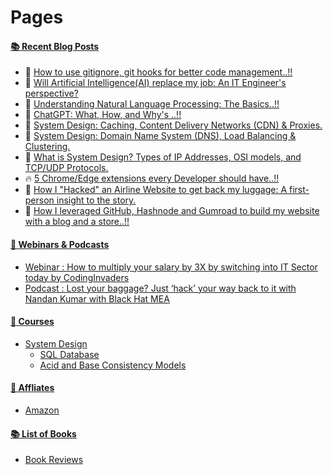 # Pages

#### [📚 Recent Blog Posts](https://blog.nandan.dev)
<!-- BLOGPOSTS:START -->
 - 🚀 [How to use gitignore, git hooks for better code management..!!](https://blog.nandan.dev/how-to-use-gitignore-git-hooks-for-better-code-management)
 - 🚀 [Will Artificial Intelligence&lpar;AI&rpar; replace my job: An IT Engineer&#39;s perspective?](https://blog.nandan.dev/will-artificial-intelligenceai-replace-my-job-an-it-engineers-perspective)
 - 🌮 [Understanding Natural Language Processing: The Basics..!!](https://blog.nandan.dev/understanding-natural-language-processing-the-basics)
 - 🚀 [ChatGPT: What, How, and Why&#39;s ..!!](https://blog.nandan.dev/chatgpt-what-how-and-whys)
 - 💯 [System Design: Caching, Content Delivery Networks &lpar;CDN&rpar; &amp; Proxies.](https://blog.nandan.dev/system-design-caching-content-delivery-networks-cdn-proxies)
 - 🌮 [System Design: Domain Name System &lpar;DNS&rpar;, Load Balancing &amp; Clustering.](https://blog.nandan.dev/system-design-domain-name-system-dns-load-balancing-clustering)
 - 💫 [What is System Design? Types of IP Addresses, OSI models, and TCP/UDP Protocols.](https://blog.nandan.dev/what-is-system-design-ip-osi-models-and-tcp-udp-protocols)
 - 🔥 [5 Chrome/Edge extensions every Developer should have..!!](https://blog.nandan.dev/5-chrome-edge-extensions-every-developer-should-have)
 - 🚀 [How I &quot;Hacked&quot; an Airline Website to get back my luggage: A first-person insight to the story.](https://blog.nandan.dev/how-i-hacked-an-airline-website-to-get-back-my-luggage-a-first-person-insight-to-the-story)
 - 💫 [How I leveraged GitHub, Hashnode and Gumroad to build my website with a blog and a store..!!](https://blog.nandan.dev/how-i-leveraged-github-hashnode-and-gumroad-to-build-my-website-with-a-blog-and-a-store)<!-- BLOGPOSTS:END -->

#### [🚀 Webinars & Podcasts](webinars-n-podcasts)

- [Webinar : How to multiply your salary by 3X by switching into IT Sector today by CodingInvaders](webinars-n-podcasts/codinginvaders-by-mentorspro-webinar-7-feb)
- [Podcast : Lost your baggage? Just ‘hack’ your way back to it with Nandan Kumar with Black Hat MEA](webinars-n-podcasts/podcast-with-blackhat-mea)

#### [🚀 Courses](courses)

- [System Design](courses/system-design)
    - [SQL Database](courses/system-design/sql-databases)  
    - [Acid and Base Consistency Models](courses/system-design/acid-and-base-consistency-models)


#### [🚀 Affliates](affliates)

- [Amazon](affliates/amazon)

#### [📚 List of Books](books)

- [Book Reviews](books/book-reviews/)
